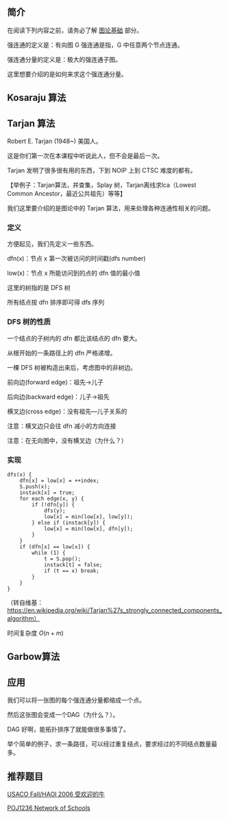 ## 简介
在阅读下列内容之前，请务必了解 [图论基础](/graph/basic) 部分。

强连通的定义是：有向图 G 强连通是指，G 中任意两个节点连通。

强连通分量的定义是：极大的强连通子图。

这里想要介绍的是如何来求这个强连通分量。
## Kosaraju 算法

## Tarjan 算法

Robert E. Tarjan (1948~) 美国人。

这是你们第一次在本课程中听说此人，但不会是最后一次。

Tarjan 发明了很多很有用的东西，下到 NOIP 上到 CTSC 难度的都有。

【举例子：Tarjan算法，并查集，Splay 树，Tarjan离线求lca（Lowest Common Ancestor，最近公共祖先）等等】

我们这里要介绍的是图论中的 Tarjan 算法，用来处理各种连通性相关的问题。

### 定义

方便起见，我们先定义一些东西。

dfn(x)：节点 x 第一次被访问的时间戳(dfs number)

low(x)：节点 x 所能访问到的点的 dfn 值的最小值

这里的树指的是 DFS 树

所有结点按 dfn 排序即可得 dfs 序列

### DFS 树的性质

一个结点的子树内的 dfn 都比该结点的 dfn 要大。

从根开始的一条路径上的 dfn 严格递增。

一棵 DFS 树被构造出来后，考虑图中的非树边。

前向边(forward edge)：祖先→儿子

后向边(backward edge)：儿子→祖先

横叉边(cross edge)：没有祖先—儿子关系的

注意：横叉边只会往 dfn 减小的方向连接

注意：在无向图中，没有横叉边（为什么？）

### 实现

```
dfs(x) {
	dfn[x] = low[x] = ++index;
	S.push(x);
	instack[x] = true;
	for each edge(x, y) {
		if (!dfn[y]) {
			dfs(y);
			low[x] = min(low[x], low[y]);
		} else if (instack[y]) {
			low[x] = min(low[x], dfn[y]);
		}
	}
	if (dfn[x] == low[x]) {
		while (1) {
			t = S.pop();
			instack[t] = false;
			if (t == x) break;
		}
	}
}
```

（转自维基：https://en.wikipedia.org/wiki/Tarjan%27s_strongly_connected_components_algorithm）

时间复杂度 $O(n+m)$

## Garbow算法

## 应用

我们可以将一张图的每个强连通分量都缩成一个点。

然后这张图会变成一个DAG（为什么？）。

DAG 好啊，能拓扑排序了就能做很多事情了。

举个简单的例子，求一条路径，可以经过重复结点，要求经过的不同结点数量最多。

## 推荐题目

[USACO Fall/HAOI 2006 受欢迎的牛](https://www.lydsy.com/JudgeOnline/problem.php?id=1051)

[POJ1236 Network of Schools](http://poj.org/problem?id=1236)
